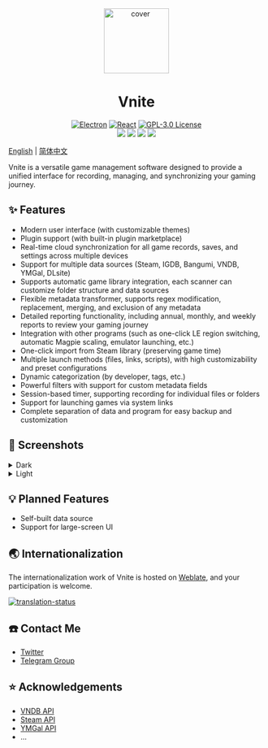 <div align="center">
  <img src="https://img.timero.xyz/i/2025/07/31/688b10f8bccfc.png" width="128" height="128" alt="cover">

  <h1 align="center">
    Vnite
  </h1>

  <p align="center">
    <a href="https://www.electronjs.org/" target="_blank"><img src="https://img.shields.io/badge/Electron-47848F?style=flat-square&logo=electron&logoColor=white" alt="Electron"></a>
    <a href="https://reactjs.org/" target="_blank"><img src="https://img.shields.io/badge/React-61DAFB?style=flat-square&logo=react&logoColor=black" alt="React"></a>
    <a href="https://www.gnu.org/licenses/gpl-3.0.en.html" target="_blank"><img src="https://img.shields.io/badge/License-GPL%203.0-blue.svg?style=flat-square&logo=gnu&logoColor=white" alt="GPL-3.0 License"></a>
    </br>
    <a href="https://github.com/ximu3/vnite/stargazers"><img src="https://img.shields.io/github/stars/ximu3/vnite?color=ffcb47&labelColor=black&style=flat-square&logo=github&label=Stars" /></a>
    <a href="https://github.com/ximu3/vnite/graphs/contributors"><img src="https://img.shields.io/github/contributors/ximu3/vnite?style=flat-square&logo=github&label=Contributors&labelColor=black" /></a>
    <a href="https://github.com/ximu3/vnite/releases"><img src="https://img.shields.io/github/downloads/ximu3/vnite/total?color=369eff&labelColor=black&logo=github&style=flat-square&label=Downloads" /></a>
    <a href="https://t.me/+d65-R_xRx1JlYWZh" target="_blank"><img src="https://img.shields.io/badge/Telegram-2CA5E0?style=flat-square&logo=telegram&logoColor=white&labelColor=black" /></a>
  </p>
</div>

[English](README.md) | [简体中文](README.zh-CN.md)

Vnite is a versatile game management software designed to provide a unified interface for recording, managing, and synchronizing your gaming journey.

## ✨ Features

- Modern user interface (with customizable themes)
- Plugin support (with built-in plugin marketplace)
- Real-time cloud synchronization for all game records, saves, and settings across multiple devices
- Support for multiple data sources (Steam, IGDB, Bangumi, VNDB, YMGal, DLsite)
- Supports automatic game library integration, each scanner can customize folder structure and data sources
- Flexible metadata transformer, supports regex modification, replacement, merging, and exclusion of any metadata
- Detailed reporting functionality, including annual, monthly, and weekly reports to review your gaming journey
- Integration with other programs (such as one-click LE region switching, automatic Magpie scaling, emulator launching, etc.)
- One-click import from Steam library (preserving game time)
- Multiple launch methods (files, links, scripts), with high customizability and preset configurations
- Dynamic categorization (by developer, tags, etc.)
- Powerful filters with support for custom metadata fields
- Session-based timer, supporting recording for individual files or folders
- Support for launching games via system links
- Complete separation of data and program for easy backup and customization

## 📸 Screenshots

<details>
<summary>Dark</summary>

![game](https://img.timero.xyz/i/2025/07/31/688b0cd59020b.png)

</details>

<details>
<summary>Light</summary>

![game](https://img.timero.xyz/i/2025/07/31/688b0d5d5511e.png)

</details>

## 💡 Planned Features

- Self-built data source
- Support for large-screen UI

## 🌏 Internationalization

The internationalization work of Vnite is hosted on [Weblate](https://hosted.weblate.org/projects/vnite/), and your participation is welcome.

<a href="https://hosted.weblate.org/engage/vnite/">
<img src="https://hosted.weblate.org/widget/vnite/multi-auto.svg" alt="translation-status" />
</a>

## ☎️ Contact Me

- [Twitter](https://x.com/ximu3_)
- [Telegram Group](https://t.me/+d65-R_xRx1JlYWZh)

## ⭐ Acknowledgements

- [VNDB API](https://api.vndb.org/kana)
- [Steam API](https://partner.steamgames.com/doc/api)
- [YMGal API](https://www.ymgal.games/developer)
- ...
